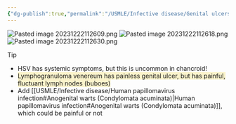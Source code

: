 ```yaml
---
{"dg-publish":true,"permalink":"/USMLE/Infective disease/Genital ulcers/"}
---
```


![Pasted image 20231222112609.png](/img/user/appendix/Pasted%20image%2020231222112609.png)
![Pasted image 20231222112618.png](/img/user/appendix/Pasted%20image%2020231222112618.png)
![Pasted image 20231222112630.png](/img/user/appendix/Pasted%20image%2020231222112630.png)

>[!tip] 
>- HSV has systemic symptoms, but this is uncommon in chancroid!
>- <span style="background:rgba(240, 200, 0, 0.2)">Lymphogranuloma venereum has painless genital ulcer, but has painful, fluctuant lymph nodes (buboes)</span>
>- Add [[USMLE/Infective disease/Human papillomavirus infection#Anogenital warts (Condylomata acuminata)\|Human papillomavirus infection#Anogenital warts (Condylomata acuminata)]], which could be painful or not
